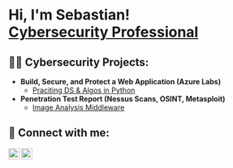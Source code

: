 <h1>Hi, I'm Sebastian! <br/><a href="https://www.linkedin.com/in/sebastian-mansilla/">Cybersecurity Professional</a>

<h2>👨‍💻 Cybersecurity Projects:</h2>

- <b>Build, Secure, and Protect a Web Application (Azure Labs)</b>
  - [Praciting DS & Algos in Python](https://github.com/joshmadakor1/Algorithms-Practice)
- <b>Penetration Test Report (Nessus Scans, OSINT, Metasploit)</b>
  - [Image Analysis Middleware](https://github.com/joshmadakor1/4chan-Image-Analysis-Middleware-C964) <b>


<h2> 🤳 Connect with me:</h2>

[<img align="left" alt="SebastianMansilla | LinkedIn" width="22px" src="https://cdn.jsdelivr.net/npm/simple-icons@v3/icons/linkedin.svg" />][linkedin]
[<img align="left" alt="SebastianMansilla | Instagram" width="22px" src="https://cdn.jsdelivr.net/npm/simple-icons@v3/icons/instagram.svg" />][instagram]

[instagram]: https://www.instagram.com/sebastian_mansilla/
[linkedin]: https://linkedin.com/in/sebastian-mansilla
